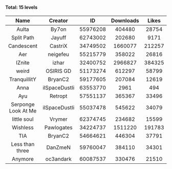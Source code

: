 #### Total: 15 levels

| Name | Creator | ID | Downloads | Likes |
|:---:|:---:|:---:|:---:|:---:|
| Aulta | By7on | 55976208 | 404480 | 28754
| Split Path | Jayuff | 62743002 | 202680 | 9171
| Candescent | CastriX | 34749502 | 1660077 | 212257
| Aer | neigefeu | 55215779 | 358022 | 26816
| IZnite | izhar | 32400752 | 2966827 | 384325
| weird | OSIRIS GD | 51173274 | 612297 | 58799
| TranquillitY | BryanC2 | 59177605 | 207084 | 12619
| Anna | iISpaceDustIi | 63553770 | 2961 | 494
| Ayu | Retropt | 57551137 | 365367 | 33496
| Serponge Look At Me | iISpaceDustIi | 55037478 | 545622 | 34079
| little soul | Vrymer | 62374745 | 234682 | 15599
| Wishless | Pawlogates | 34224737 | 1511220 | 191783
|  TIA | BryanC2 | 54664621 | 446304 | 37791
| Less than three | DanZmeN | 59760047 | 384110 | 34301
| Anymore | oc3andark | 60087537 | 330476 | 21510
